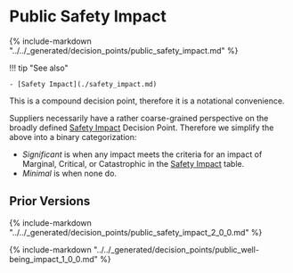 # Public Safety Impact

{% include-markdown "../../_generated/decision_points/public_safety_impact.md" %}

!!! tip "See also"

    - [Safety Impact](./safety_impact.md)

This is a compound decision point, therefore it is a notational convenience.

Suppliers necessarily have a rather coarse-grained perspective on the broadly defined [Safety Impact](../safety_impact.md) Decision Point.
Therefore we simplify the above into a binary categorization:

- _Significant_ is when any impact meets the criteria for an impact of Marginal, Critical, or Catastrophic in the
  [Safety Impact](../safety_impact.md) table.
- _Minimal_ is when none do.

## Prior Versions

{% include-markdown "../../_generated/decision_points/public_safety_impact_2_0_0.md" %}

{% include-markdown "../../_generated/decision_points/public_well-being_impact_1_0_0.md" %}
